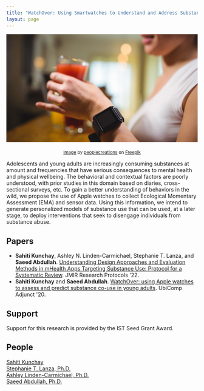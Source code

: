 ```yaml
---
title: "WatchOver: Using Smartwatches to Understand and Address Substance Misuse in Young Adults"
layout: page
---
```


<div class="row">
    <div class="col-md-12">
        <div class="col-xs-offset-1 col-md-10">
            <img src="/files/images/projects/watch-over.jpg"/>
            <p style="text-align:center"><small><a href="https://www.freepik.com/free-photo/woman-having-glass-milkshake_976954.htm">Image</a> by <a href="https://www.freepik.com/author/peoplecreations">peoplecreations</a> on <a href="https://www.freepik.com/">Freepik</a></small></p>
        </div>
    </div>
</div>

<!-- https://www.freepik.com/free-photo/woman-having-glass-milkshake_976954.htm#query=smartwatch%20alcohol&position=7&from_view=search&track=ais -->

Adolescents and young adults are increasingly consuming substances at amount and frequencies that have serious consequences to mental health and physical wellbeing. The behavioral and contextual factors are poorly understood, with prior studies in this domain based on diaries, cross-sectional surveys, etc. To gain a better understanding of behaviors in the wild, we propose the use of Apple watches to collect Ecological Momentary Assessment (EMA) and sensor data. Using this information, we intend to generate personalized models of substance use that can be used, at a later stage, to deploy interventions that seek to disengage individuals from substance abuse.

## Papers ##

* **Sahiti Kunchay**, Ashley N. Linden-Carmichael, Stephanie T. Lanza, and **Saeed Abdullah**.
[Understanding Design Approaches and Evaluation Methods in mHealth Apps Targeting Substance Use: Protocol for a Systematic Review][jmir-protocol-2022].
JMIR Research Protocols '22.
* **Sahiti Kunchay** and **Saeed Abdullah**.
[WatchOver: using Apple watches to assess and predict substance co-use in young adults][ubicomp-poster-2020].
UbiComp Adjunct '20.

## Support ##

Support for this research is provided by the IST Seed Grant Award.

## People ##

[Sahiti Kunchay](https://sahitikunchay.github.io)  
[Stephanie T. Lanza, Ph.D.](https://aimlab.psu.edu/people/stephanie-lanza/)  
[Ashley Linden-Carmichael, Ph.D.](https://aimlab.psu.edu/people/ashley-linden-carmichael/)  
[Saeed Abdullah, Ph.D.](https://saeedabdullah.com)

[jmir-protocol-2022]: /files/pubs/watch-over-jmir-protocol-2022.pdf
[ubicomp-poster-2020]: /files/posters/watch-over-ubicomp-2020.pdf
